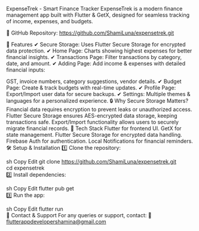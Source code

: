 ExpenseTrek - Smart Finance Tracker
ExpenseTrek is a modern finance management app built with Flutter & GetX, designed for seamless tracking of income, expenses, and budgets.

🔗 GitHub Repository: https://github.com/ShamiLuna/expensetrek.git

📌 Features
✔ Secure Storage: Uses Flutter Secure Storage for encrypted data protection.
✔ Home Page: Charts showing highest expenses for better financial insights.
✔ Transactions Page: Filter transactions by category, date, and amount.
✔ Adding Page: Add income & expenses with detailed financial inputs:

GST, invoice numbers, category suggestions, vendor details.
✔ Budget Page: Create & track budgets with real-time updates.
✔ Profile Page: Export/Import user data for secure backups.
✔ Settings: Multiple themes & languages for a personalized experience.
🔒 Why Secure Storage Matters?
Financial data requires encryption to prevent leaks or unauthorized access.
Flutter Secure Storage ensures AES-encrypted data storage, keeping transactions safe.
Export/Import functionality allows users to securely migrate financial records.
🚀 Tech Stack
Flutter for frontend UI.
GetX for state management.
Flutter Secure Storage for encrypted data handling.
Firebase Auth for authentication.
Local Notifications for financial reminders.
🛠 Setup & Installation
1️⃣ Clone the repository:

sh
Copy
Edit
git clone https://github.com/ShamiLuna/expensetrek.git  
cd expensetrek  
2️⃣ Install dependencies:

sh
Copy
Edit
flutter pub get  
3️⃣ Run the app:

sh
Copy
Edit
flutter run  
📩 Contact & Support
For any queries or support, contact:
📧 flutterappdevelopershamina@gmail.com